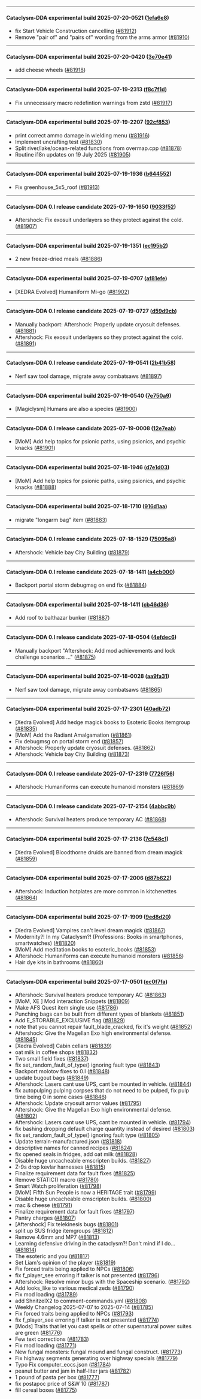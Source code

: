 
---

#### Cataclysm-DDA experimental build 2025-07-20-0521 ([1efa6e8](https://github.com/CleverRaven/Cataclysm-DDA/releases/tag/cdda-experimental-2025-07-20-0521))

* fix Start Vehicle Construction cancelling ([#81912](https://github.com/CleverRaven/Cataclysm-DDA/pull/81912))
* Remove "pair of" and "pairs of" wording from the arms armor ([#81910](https://github.com/CleverRaven/Cataclysm-DDA/pull/81910))

---

#### Cataclysm-DDA experimental build 2025-07-20-0420 ([3e70e41](https://github.com/CleverRaven/Cataclysm-DDA/releases/tag/cdda-experimental-2025-07-20-0420))

* add cheese wheels ([#81918](https://github.com/CleverRaven/Cataclysm-DDA/pull/81918))

---

#### Cataclysm-DDA experimental build 2025-07-19-2313 ([f8c7f1d](https://github.com/CleverRaven/Cataclysm-DDA/releases/tag/cdda-experimental-2025-07-19-2313))

* Fix unnecessary macro redefintion warnings from zstd ([#81917](https://github.com/CleverRaven/Cataclysm-DDA/pull/81917))

---

#### Cataclysm-DDA experimental build 2025-07-19-2207 ([92cf853](https://github.com/CleverRaven/Cataclysm-DDA/releases/tag/cdda-experimental-2025-07-19-2207))

* print correct ammo damage in wielding menu ([#81916](https://github.com/CleverRaven/Cataclysm-DDA/pull/81916))
* Implement uncrafting test ([#81830](https://github.com/CleverRaven/Cataclysm-DDA/pull/81830))
* Split river/lake/ocean-related functions from overmap.cpp ([#81878](https://github.com/CleverRaven/Cataclysm-DDA/pull/81878))
* Routine i18n updates on 19 July 2025 ([#81905](https://github.com/CleverRaven/Cataclysm-DDA/pull/81905))

---

#### Cataclysm-DDA experimental build 2025-07-19-1936 ([b644552](https://github.com/CleverRaven/Cataclysm-DDA/releases/tag/cdda-experimental-2025-07-19-1936))

* Fix greenhouse_5x5_roof ([#81913](https://github.com/CleverRaven/Cataclysm-DDA/pull/81913))

---

#### Cataclysm-DDA 0.I release candidate 2025-07-19-1650 ([9033f52](https://github.com/CleverRaven/Cataclysm-DDA/releases/tag/cdda-0.I-2025-07-19-1650))

* Aftershock: Fix exosuit underlayers so they protect against the cold. ([#81907](https://github.com/CleverRaven/Cataclysm-DDA/pull/81907))

---

#### Cataclysm-DDA experimental build 2025-07-19-1351 ([ec195b2](https://github.com/CleverRaven/Cataclysm-DDA/releases/tag/cdda-experimental-2025-07-19-1351))

* 2 new freeze-dried meals ([#81886](https://github.com/CleverRaven/Cataclysm-DDA/pull/81886))

---

#### Cataclysm-DDA experimental build 2025-07-19-0707 ([af81efe](https://github.com/CleverRaven/Cataclysm-DDA/releases/tag/cdda-experimental-2025-07-19-0707))

* [XEDRA Evolved] Humaniform Mi-go ([#81902](https://github.com/CleverRaven/Cataclysm-DDA/pull/81902))

---

#### Cataclysm-DDA 0.I release candidate 2025-07-19-0727 ([d59d9cb](https://github.com/CleverRaven/Cataclysm-DDA/releases/tag/cdda-0.I-2025-07-19-0727))

* Manually backport: Aftershock: Properly update cryosuit defenses. ([#81881](https://github.com/CleverRaven/Cataclysm-DDA/pull/81881))
* Aftershock: Fix exosuit underlayers so they protect against the cold. ([#81891](https://github.com/CleverRaven/Cataclysm-DDA/pull/81891))

---

#### Cataclysm-DDA 0.I release candidate 2025-07-19-0541 ([2b41b58](https://github.com/CleverRaven/Cataclysm-DDA/releases/tag/cdda-0.I-2025-07-19-0541))

* Nerf saw tool damage, migrate away combatsaws ([#81897](https://github.com/CleverRaven/Cataclysm-DDA/pull/81897))

---

#### Cataclysm-DDA experimental build 2025-07-19-0540 ([7e750a9](https://github.com/CleverRaven/Cataclysm-DDA/releases/tag/cdda-experimental-2025-07-19-0540))

* [Magiclysm] Humans are also a species ([#81900](https://github.com/CleverRaven/Cataclysm-DDA/pull/81900))

---

#### Cataclysm-DDA 0.I release candidate 2025-07-19-0008 ([12e7eab](https://github.com/CleverRaven/Cataclysm-DDA/releases/tag/cdda-0.I-2025-07-19-0008))

* [MoM] Add help topics for psionic paths, using psionics, and psychic knacks ([#81901](https://github.com/CleverRaven/Cataclysm-DDA/pull/81901))

---

#### Cataclysm-DDA experimental build 2025-07-18-1946 ([d7e1d03](https://github.com/CleverRaven/Cataclysm-DDA/releases/tag/cdda-experimental-2025-07-18-1946))

* [MoM] Add help topics for psionic paths, using psionics, and psychic knacks ([#81888](https://github.com/CleverRaven/Cataclysm-DDA/pull/81888))

---

#### Cataclysm-DDA experimental build 2025-07-18-1710 ([916d1aa](https://github.com/CleverRaven/Cataclysm-DDA/releases/tag/cdda-experimental-2025-07-18-1710))

* migrate "longarm bag" item ([#81883](https://github.com/CleverRaven/Cataclysm-DDA/pull/81883))

---

#### Cataclysm-DDA 0.I release candidate 2025-07-18-1529 ([75095a8](https://github.com/CleverRaven/Cataclysm-DDA/releases/tag/cdda-0.I-2025-07-18-1529))

* Aftershock: Vehicle bay City Building ([#81879](https://github.com/CleverRaven/Cataclysm-DDA/pull/81879))

---

#### Cataclysm-DDA 0.I release candidate 2025-07-18-1411 ([a4cb000](https://github.com/CleverRaven/Cataclysm-DDA/releases/tag/cdda-0.I-2025-07-18-1411))

* Backport portal storm debugmsg on end fix ([#81884](https://github.com/CleverRaven/Cataclysm-DDA/pull/81884))

---

#### Cataclysm-DDA experimental build 2025-07-18-1411 ([cb46d36](https://github.com/CleverRaven/Cataclysm-DDA/releases/tag/cdda-experimental-2025-07-18-1411))

* Add roof to balthazar bunker ([#81887](https://github.com/CleverRaven/Cataclysm-DDA/pull/81887))

---

#### Cataclysm-DDA 0.I release candidate 2025-07-18-0504 ([4efdec6](https://github.com/CleverRaven/Cataclysm-DDA/releases/tag/cdda-0.I-2025-07-18-0504))

* Manually backport "Aftershock: Add mod achievements and lock challenge scenarios …" ([#81875](https://github.com/CleverRaven/Cataclysm-DDA/pull/81875))

---

#### Cataclysm-DDA experimental build 2025-07-18-0028 ([aa9fa31](https://github.com/CleverRaven/Cataclysm-DDA/releases/tag/cdda-experimental-2025-07-18-0028))

* Nerf saw tool damage, migrate away combatsaws ([#81865](https://github.com/CleverRaven/Cataclysm-DDA/pull/81865))

---

#### Cataclysm-DDA experimental build 2025-07-17-2301 ([40adb72](https://github.com/CleverRaven/Cataclysm-DDA/releases/tag/cdda-experimental-2025-07-17-2301))

* [Xedra Evolved] Add hedge magick books to Esoteric Books itemgroup ([#81835](https://github.com/CleverRaven/Cataclysm-DDA/pull/81835))
* [MoM] Add the Radiant Amalgamation ([#81861](https://github.com/CleverRaven/Cataclysm-DDA/pull/81861))
* Fix debugmsg on portal storm end ([#81857](https://github.com/CleverRaven/Cataclysm-DDA/pull/81857))
* Aftershock: Properly update cryosuit defenses. ([#81862](https://github.com/CleverRaven/Cataclysm-DDA/pull/81862))
* Aftershock: Vehicle bay City Building ([#81873](https://github.com/CleverRaven/Cataclysm-DDA/pull/81873))

---

#### Cataclysm-DDA 0.I release candidate 2025-07-17-2319 ([7726f56](https://github.com/CleverRaven/Cataclysm-DDA/releases/tag/cdda-0.I-2025-07-17-2319))

* Aftershock: Humaniforms can execute humanoid monsters ([#81869](https://github.com/CleverRaven/Cataclysm-DDA/pull/81869))

---

#### Cataclysm-DDA 0.I release candidate 2025-07-17-2154 ([4abbc9b](https://github.com/CleverRaven/Cataclysm-DDA/releases/tag/cdda-0.I-2025-07-17-2154))

* Aftershock: Survival heaters produce temporary AC ([#81868](https://github.com/CleverRaven/Cataclysm-DDA/pull/81868))

---

#### Cataclysm-DDA experimental build 2025-07-17-2136 ([7c548c1](https://github.com/CleverRaven/Cataclysm-DDA/releases/tag/cdda-experimental-2025-07-17-2136))

* [Xedra Evolved] Bloodthorne druids are banned from dream magick ([#81859](https://github.com/CleverRaven/Cataclysm-DDA/pull/81859))

---

#### Cataclysm-DDA experimental build 2025-07-17-2006 ([d87b622](https://github.com/CleverRaven/Cataclysm-DDA/releases/tag/cdda-experimental-2025-07-17-2006))

* Aftershock: Induction hotplates are more common in kitchenettes ([#81864](https://github.com/CleverRaven/Cataclysm-DDA/pull/81864))

---

#### Cataclysm-DDA experimental build 2025-07-17-1909 ([9ed8d20](https://github.com/CleverRaven/Cataclysm-DDA/releases/tag/cdda-experimental-2025-07-17-1909))

* [Xedra Evolved] Vampires can't level dream magick ([#81867](https://github.com/CleverRaven/Cataclysm-DDA/pull/81867))
* Modernity?! In my Cataclysm?! (Professions: Books in smartphones, smartwatches) ([#81820](https://github.com/CleverRaven/Cataclysm-DDA/pull/81820))
* [MoM] Add meditation books to esoteric_books ([#81853](https://github.com/CleverRaven/Cataclysm-DDA/pull/81853))
* Aftershock: Humaniforms can execute humanoid monsters ([#81856](https://github.com/CleverRaven/Cataclysm-DDA/pull/81856))
* Hair dye kits in bathrooms ([#81860](https://github.com/CleverRaven/Cataclysm-DDA/pull/81860))

---

#### Cataclysm-DDA experimental build 2025-07-17-0501 ([ec0f7fa](https://github.com/CleverRaven/Cataclysm-DDA/releases/tag/cdda-experimental-2025-07-17-0501))

* Aftershock: Survival heaters produce temporary AC ([#81863](https://github.com/CleverRaven/Cataclysm-DDA/pull/81863))
* [MoM, XE ] Mod interaction Snippets ([#81809](https://github.com/CleverRaven/Cataclysm-DDA/pull/81809))
* Make AFS Quest item single use ([#81786](https://github.com/CleverRaven/Cataclysm-DDA/pull/81786))
* Punching bags can be built from different types of blankets ([#81851](https://github.com/CleverRaven/Cataclysm-DDA/pull/81851))
* Add E_STORABLE_EXCLUSIVE flag ([#81829](https://github.com/CleverRaven/Cataclysm-DDA/pull/81829))
* note that you cannot repair fault_blade_cracked, fix it's weight ([#81852](https://github.com/CleverRaven/Cataclysm-DDA/pull/81852))
* Aftershock: Give the Magellan Exo high environmental defense. ([#81845](https://github.com/CleverRaven/Cataclysm-DDA/pull/81845))
* [Xedra Evolved] Cabin cellars ([#81839](https://github.com/CleverRaven/Cataclysm-DDA/pull/81839))
* oat milk in coffee shops ([#81832](https://github.com/CleverRaven/Cataclysm-DDA/pull/81832))
* Two small field fixes ([#81837](https://github.com/CleverRaven/Cataclysm-DDA/pull/81837))
* fix set_random_fault_of_type() ignoring fault type ([#81843](https://github.com/CleverRaven/Cataclysm-DDA/pull/81843))
* Backport molotov fixes to 0.I ([#81848](https://github.com/CleverRaven/Cataclysm-DDA/pull/81848))
* update bugout bags ([#81849](https://github.com/CleverRaven/Cataclysm-DDA/pull/81849))
* Aftershock: Lasers cant use UPS, cant be mounted in vehicle. ([#81844](https://github.com/CleverRaven/Cataclysm-DDA/pull/81844))
* fix autopulping pulping corpses that do not need to be pulped, fix pulp time being 0 in some cases ([#81846](https://github.com/CleverRaven/Cataclysm-DDA/pull/81846))
* Aftershock: Update cryosuit armor values ([#81795](https://github.com/CleverRaven/Cataclysm-DDA/pull/81795))
* Aftershock: Give the Magellan Exo high environmental defense. ([#81802](https://github.com/CleverRaven/Cataclysm-DDA/pull/81802))
* Aftershock: Lasers cant use UPS, cant be mounted in vehicle. ([#81794](https://github.com/CleverRaven/Cataclysm-DDA/pull/81794))
* fix bashing dropping default charge quantity instead of desired ([#81803](https://github.com/CleverRaven/Cataclysm-DDA/pull/81803))
* fix set_random_fault_of_type() ignoring fault type ([#81805](https://github.com/CleverRaven/Cataclysm-DDA/pull/81805))
* Update terrain-manufactured.json ([#81818](https://github.com/CleverRaven/Cataclysm-DDA/pull/81818))
* descriptive names for canned recipes ([#81824](https://github.com/CleverRaven/Cataclysm-DDA/pull/81824))
* fix opened seals in fridges, add oat milk ([#81828](https://github.com/CleverRaven/Cataclysm-DDA/pull/81828))
* Disable huge uncacheable emscripten builds. ([#81827](https://github.com/CleverRaven/Cataclysm-DDA/pull/81827))
* Z-9s drop kevlar harnesses ([#81815](https://github.com/CleverRaven/Cataclysm-DDA/pull/81815))
* Finalize requirement data for fault fixes ([#81825](https://github.com/CleverRaven/Cataclysm-DDA/pull/81825))
* Remove STATIC() macro ([#81780](https://github.com/CleverRaven/Cataclysm-DDA/pull/81780))
* Smart Watch proliferation ([#81798](https://github.com/CleverRaven/Cataclysm-DDA/pull/81798))
* [MoM] Fifth Sun People is now a HERITAGE trait ([#81799](https://github.com/CleverRaven/Cataclysm-DDA/pull/81799))
* Disable huge uncacheable emscripten builds. ([#81800](https://github.com/CleverRaven/Cataclysm-DDA/pull/81800))
* mac & cheese ([#81791](https://github.com/CleverRaven/Cataclysm-DDA/pull/81791))
* Finalize requirement data for fault fixes ([#81797](https://github.com/CleverRaven/Cataclysm-DDA/pull/81797))
* Pantry charges ([#81807](https://github.com/CleverRaven/Cataclysm-DDA/pull/81807))
* [Aftershock] Fix telekinesis bugs ([#81801](https://github.com/CleverRaven/Cataclysm-DDA/pull/81801))
* split up SUS fridge itemgroups ([#81812](https://github.com/CleverRaven/Cataclysm-DDA/pull/81812))
* Remove 4.6mm and MP7 ([#81813](https://github.com/CleverRaven/Cataclysm-DDA/pull/81813))
* Learning defensive driving in the cataclysm?! Don't mind if I do... ([#81814](https://github.com/CleverRaven/Cataclysm-DDA/pull/81814))
* The esoteric and you ([#81817](https://github.com/CleverRaven/Cataclysm-DDA/pull/81817))
* Set Liam's opinion of the player ([#81819](https://github.com/CleverRaven/Cataclysm-DDA/pull/81819))
* Fix forced traits being applied to NPCs ([#81806](https://github.com/CleverRaven/Cataclysm-DDA/pull/81806))
* fix f_player_see erroring if talker is not presented ([#81796](https://github.com/CleverRaven/Cataclysm-DDA/pull/81796))
* Aftershock: Resolve minor bugs with the Spaceship scenario. ([#81792](https://github.com/CleverRaven/Cataclysm-DDA/pull/81792))
* Add looks_like to various medical zeds ([#81790](https://github.com/CleverRaven/Cataclysm-DDA/pull/81790))
* Fix mod loading ([#81789](https://github.com/CleverRaven/Cataclysm-DDA/pull/81789))
* add ShnitzelX2 to comment-commands.yml ([#81808](https://github.com/CleverRaven/Cataclysm-DDA/pull/81808))
* Weekly Changelog 2025-07-07 to 2025-07-14 ([#81785](https://github.com/CleverRaven/Cataclysm-DDA/pull/81785))
* Fix forced traits being applied to NPCs ([#81793](https://github.com/CleverRaven/Cataclysm-DDA/pull/81793))
* fix f_player_see erroring if talker is not presented ([#81774](https://github.com/CleverRaven/Cataclysm-DDA/pull/81774))
* [Mods] Traits that let you cast spells or other supernatural power suites are green ([#81776](https://github.com/CleverRaven/Cataclysm-DDA/pull/81776))
* Few text corrections ([#81783](https://github.com/CleverRaven/Cataclysm-DDA/pull/81783))
* Fix mod loading ([#81771](https://github.com/CleverRaven/Cataclysm-DDA/pull/81771))
* New fungal monsters: fungal mound and fungal construct. ([#81773](https://github.com/CleverRaven/Cataclysm-DDA/pull/81773))
* Fix highway segments generating over highway specials ([#81779](https://github.com/CleverRaven/Cataclysm-DDA/pull/81779))
* Typo Fix computer_eocs.json ([#81784](https://github.com/CleverRaven/Cataclysm-DDA/pull/81784))
* peanut butter and jam in half-liter jars ([#81782](https://github.com/CleverRaven/Cataclysm-DDA/pull/81782))
* 1 pound of pasta per box ([#81777](https://github.com/CleverRaven/Cataclysm-DDA/pull/81777))
* fix postapoc price of S&W 10 ([#81787](https://github.com/CleverRaven/Cataclysm-DDA/pull/81787))
* fill cereal boxes ([#81775](https://github.com/CleverRaven/Cataclysm-DDA/pull/81775))
